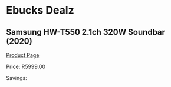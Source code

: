 
# Ebucks Dealz
## Samsung HW-T550 2.1ch 320W Soundbar (2020)
[Product Page](https://www.ebucks.com/web/shop/productSelected.do?prodId=1083358080&catId=1083262740)

Price: R5999.00

Savings: 


	